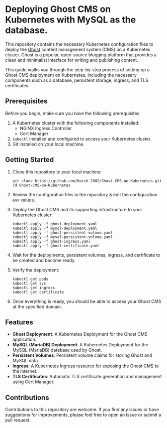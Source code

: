 # Deploying Ghost CMS on Kubernetes with MySQL as the database.

This repository contains the necessary Kubernetes configuration files to deploy the [Ghost](https://ghost.org/) content management system (CMS) on a Kubernetes cluster. Ghost is a popular, open-source blogging platform that provides a clean and minimalist interface for writing and publishing content.

This guide walks you through the step-by-step process of setting up a Ghost CMS deployment on Kubernetes, including the necessary components such as a database, persistent storage, ingress, and TLS certificates.

## Prerequisites

Before you begin, make sure you have the following prerequisites:

1. A Kubernetes cluster with the following components installed:
   - NGINX Ingress Controller
   - Cert Manager
2. `kubectl` installed and configured to access your Kubernetes cluster.
3. Git installed on your local machine.

## Getting Started

1. Clone this repository to your local machine:

   ```
   git clone https://github.com/Harsh-2002/Ghost-CMS-on-Kubernetes.git
   cd Ghost-CMS-on-Kubernetes
   ```

2. Review the configuration files in the repository & edit the configuration `env` values. 

3. Deploy the Ghost CMS and its supporting infrastructure to your Kubernetes cluster:

   ```
   kubectl apply -f ghost-deployment.yaml
   kubectl apply -f mysql-deployment.yaml
   kubectl apply -f ghost-persistent-volume.yaml
   kubectl apply -f mysql-persistent-volume.yaml
   kubectl apply -f ghost-ingress.yaml
   kubectl apply -f ghost-certificate.yaml
   ```

4. Wait for the deployments, persistent volumes, ingress, and certificate to be created and become ready.

5. Verify the deployment:

   ```
   kubectl get pods
   kubectl get svc
   kubectl get ingress
   kubectl get certificate
   ```

6. Once everything is ready, you should be able to access your Ghost CMS at the specified domain.

## Features

- **Ghost Deployment**: A Kubernetes Deployment for the Ghost CMS application.
- **MySQL (MariaDB) Deployment**: A Kubernetes Deployment for the MySQL (MariaDB) database used by Ghost.
- **Persistent Volumes**: Persistent volume claims for storing Ghost and MySQL data.
- **Ingress**: A Kubernetes Ingress resource for exposing the Ghost CMS to the internet.
- **TLS Certificates**: Automatic TLS certificate generation and management using Cert Manager.

## Contributions

Contributions to this repository are welcome. If you find any issues or have suggestions for improvements, please feel free to open an issue or submit a pull request.
